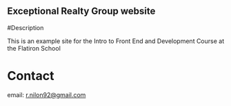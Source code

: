 Exceptional Realty Group website
---

#Description

This is an example site for the Intro to Front End and Development
Course at the Flatiron School

# Contact

email: r.nilon92@gmail.com
